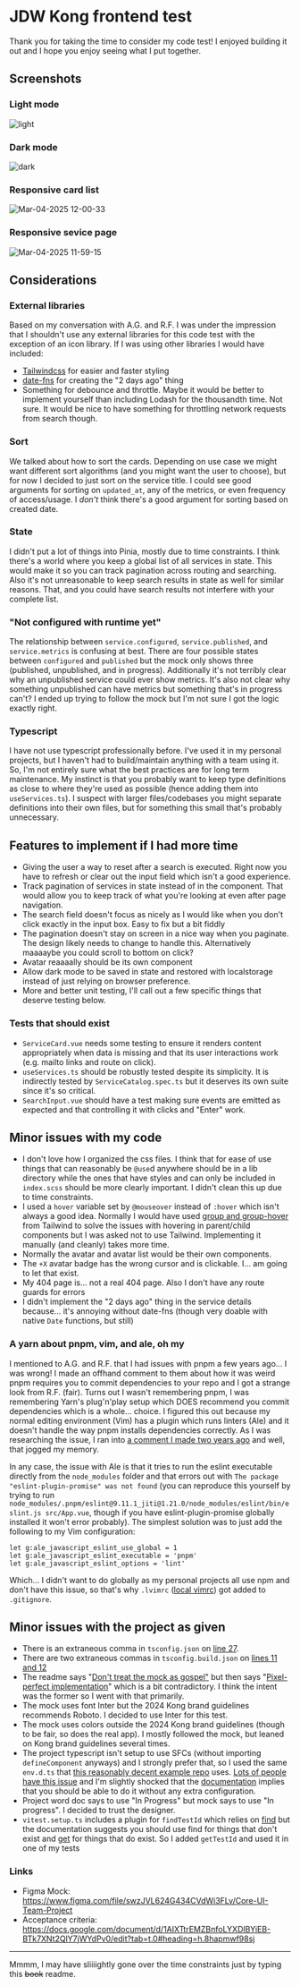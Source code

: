 # JDW Kong frontend test

Thank you for taking the time to consider my code test! I enjoyed building it out and I hope you enjoy seeing what I put together.

## Screenshots

### Light mode

![light](https://github.com/user-attachments/assets/3ecbdfe9-7b8d-493b-ae99-2cae74a6569d)

### Dark mode

![dark](https://github.com/user-attachments/assets/a649d3f6-0ae8-48a0-9f7d-48c56e7167e6)

### Responsive card list

![Mar-04-2025 12-00-33](https://github.com/user-attachments/assets/8ffdada4-4733-400d-9ef0-12411bdbcbd0)

### Responsive sevice page

![Mar-04-2025 11-59-15](https://github.com/user-attachments/assets/7731133c-2825-47bc-af24-250a189ac1e7)

## Considerations

### External libraries

Based on my conversation with A.G. and R.F. I was under the impression that I shouldn't use any external libraries for this code test with the exception of an icon library. If I was using other libraries I would have included:

- [Tailwindcss](https://tailwindcss.com/) for easier and faster styling
- [date-fns](https://date-fns.org/) for creating the "2 days ago" thing
- Something for debounce and throttle. Maybe it would be better to implement yourself than including Lodash for the thousandth time. Not sure. It would be nice to have something for throttling network requests from search though.

### Sort

We talked about how to sort the cards. Depending on use case we might want different sort algorithms (and you might want the user to choose), but for now I decided to just sort on the service title. I could see good arguments for sorting on `updated_at`, any of the metrics, or even frequency of access/usage. I _don't_ think there's a good argument for sorting based on created date.

### State

I didn't put a lot of things into Pinia, mostly due to time constraints. I think there's a world where you keep a global list of all services in state. This would make it so you can track pagination across routing and searching. Also it's not unreasonable to keep search results in state as well for similar reasons. That, and you could have search results not interfere with your complete list.

### "Not configured with runtime yet"

The relationship between `service.configured`, `service.published`, and `service.metrics` is confusing at best. There are four possible states between `configured` and `published` but the mock only shows three (published, unpublished, and in progress). Additionally it's not terribly clear why an unpublished service could ever show metrics. It's also not clear why something unpublished can have metrics but something that's in progress can't? I ended up trying to follow the mock but I'm not sure I got the logic exactly right.

### Typescript

I have not use typescript professionally before. I've used it in my personal projects, but I haven't had to build/maintain anything with a team using it. So, I'm not entirely sure what the best practices are for long term maintenance. My instinct is that you probably want to keep type definitions as close to where they're used as possible (hence adding them into `useServices.ts`). I suspect with larger files/codebases you might separate definitions into their own files, but for something this small that's probably unnecessary.

## Features to implement if I had more time

- Giving the user a way to reset after a search is executed. Right now you have to refresh or clear out the input field which isn't a good experience.
- Track pagination of services in state instead of in the component. That would allow you to keep track of what you're looking at even after page navigation.
- The search field doesn't focus as nicely as I would like when you don't click exactly in the input box. Easy to fix but a bit fiddly
- The pagination doesn't stay on screen in a nice way when you paginate. The design likely needs to change to handle this. Alternatively maaaaybe you could scroll to bottom on click?
- Avatar reaaaally should be its own component
- Allow dark mode to be saved in state and restored with localstorage instead of just relying on browser preference.
- More and better unit testing, I'll call out a few specific things that deserve testing below.

### Tests that should exist

- `ServiceCard.vue` needs some testing to ensure it renders content appropriately when data is missing and that its user interactions work (e.g. mailto links and route on click).
- `useServices.ts` should be robustly tested despite its simplicity. It is indirectly tested by `ServiceCatalog.spec.ts` but it deserves its own suite since it's so critical.
- `SearchInput.vue` should have a test making sure events are emitted as expected and that controlling it with clicks and "Enter" work.

## Minor issues with my code

- I don't love how I organized the css files. I think that for ease of use things that can reasonably be `@use`d anywhere should be in a lib directory while the ones that have styles and can only be included in `index.scss` should be more clearly important. I didn't clean this up due to time constraints.
- I used a `hover` variable set by `@mouseover` instead of `:hover` which isn't always a good idea. Normally I would have used [group and group-hover](https://tailwindcss.com/docs/hover-focus-and-other-states#styling-based-on-parent-state) from Tailwind to solve the issues with hovering in parent/child components but I was asked not to use Tailwind. Implementing it manually (and cleanly) takes more time.
- Normally the avatar and avatar list would be their own components.
- The `+X` avatar badge has the wrong cursor and is clickable. I... am going to let that exist.
- My 404 page is... not a real 404 page. Also I don't have any route guards for errors
- I didn't implement the "2 days ago" thing in the service details because... it's annoying without date-fns (though very doable with native `Date` functions, but still)

### A yarn about pnpm, vim, and ale, oh my

I mentioned to A.G. and R.F. that I had issues with pnpm a few years ago... I was wrong! I made an offhand comment to them about how it was weird pnpm requires you to commit dependencies to your repo and I got a strange look from R.F. (fair). Turns out I wasn't remembering pnpm, I was remembering Yarn's plug'n'play setup which DOES recommend you commit dependencies which is a whole... choice. I figured this out because my normal editing environment (Vim) has a plugin which runs linters (Ale) and it doesn't handle the way pnpm installs dependencies correctly. As I was researching the issue, I ran into [a comment I made two years ago](https://github.com/dense-analysis/ale/issues/2970#issuecomment-815300052) and well, that jogged my memory.

In any case, the issue with Ale is that it tries to run the eslint executable directly from the `node_modules` folder and that errors out with `The package "eslint-plugin-promise" was not found` (you can reproduce this yourself by trying to run `node_modules/.pnpm/eslint@9.11.1_jiti@1.21.0/node_modules/eslint/bin/eslint.js src/App.vue`, though if you have eslint-plugin-promise globally installed it won't error probably). The simplest solution was to just add the following to my Vim configuration:

```
let g:ale_javascript_eslint_use_global = 1
let g:ale_javascript_eslint_executable = 'pnpm'
let g:ale_javascript_eslint_options = 'lint'
```

Which... I didn't want to do globally as my personal projects all use npm and don't have this issue, so that's why `.lvimrc` ([local vimrc](https://github.com/embear/vim-localvimrc)) got added to `.gitignore`.

## Minor issues with the project as given

- There is an extraneous comma in `tsconfig.json` on [line 27](https://github.com/Kong/konnect-team-interview-frontend-exercise/blob/main/tsconfig.json#L27).
- There are two extraneous commas in `tsconfig.build.json` on [lines 11 and 12](https://github.com/Kong/konnect-team-interview-frontend-exercise/blob/main/tsconfig.build.json#L11-L12)
- The readme says "[Don't treat the mock as gospel"](https://github.com/Kong/konnect-team-interview-frontend-exercise/blob/main/README.md?plain=1#L12) but then says "[Pixel-perfect implementation](https://github.com/Kong/konnect-team-interview-frontend-exercise/blob/main/README.md?plain=1#L33)" which is a bit contradictory. I think the intent was the former so I went with that primarily.
- The mock uses font Inter but the 2024 Kong brand guidelines recommends Roboto. I decided to use Inter for this test.
- The mock uses colors outside the 2024 Kong brand guidelines (though to be fair, so does the real app). I mostly followed the mock, but leaned on Kong brand guidelines several times.
- The project typescript isn't setup to use SFCs (without importing `defineComponent` anyways) and I strongly prefer that, so I used the same `env.d.ts` that [this reasonably decent example repo](https://github.com/mutoe/vue3-realworld-example-app/tree/master) uses. [Lots of people have this issue](https://stackoverflow.com/questions/54839057/vscode-showing-cannot-find-module-ts-error-for-vue-import-while-compiling-doe) and I'm slightly shocked that the [documentation](https://vuejs.org/guide/typescript/overview#usage-in-single-file-components) implies that you should be able to do it without any extra configuration.
- Project word doc says to use "In Progress" but mock says to use "In progress". I decided to trust the designer.
- `vitest.setup.ts` includes a plugin for `findTestId` which relies on [find](https://test-utils.vuejs.org/api/#find) but the documentation suggests you should use find for things that don't exist and [get](https://test-utils.vuejs.org/api/#get) for things that do exist. So I added `getTestId` and used it in one of my tests

### Links

- Figma Mock: <https://www.figma.com/file/swzJVL624G434CVdWi3FLv/Core-UI-Team-Project>
- Acceptance criteria: <https://docs.google.com/document/d/1AIXTtrEMZBnfoLYXDlBYiEB-BTk7XNt2QlY7jWYdPv0/edit?tab=t.0#heading=h.8hapmwf98sj>

---

Mmmm, I may have sliiiightly gone over the time constraints just by typing this ~~book~~ readme.
